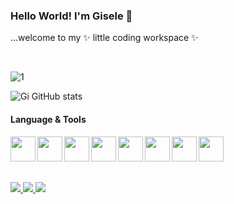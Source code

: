 ### Hello World! I'm Gisele 👋
...welcome to my ✨ little coding workspace ✨

<br>

![1](https://github-readme-stats.vercel.app/api/top-langs/?username=gi-flor&theme=dracula&layout=compact)

![Gi GitHub stats](https://github-readme-stats.vercel.app/api?username=gi-flor&show_icons=true&theme=dracula&)

#### Language & Tools

<div>
  <img align="left" width="40" src="https://cdn.jsdelivr.net/gh/devicons/devicon/icons/javascript/javascript-plain.svg" />
  <img align="left" width="40" src="https://cdn.jsdelivr.net/gh/devicons/devicon/icons/typescript/typescript-plain.svg" />      
  <img align="left" width="40" src="https://cdn.jsdelivr.net/gh/devicons/devicon/icons/html5/html5-plain.svg" />     
  <img align="left" width="40" src="https://cdn.jsdelivr.net/gh/devicons/devicon/icons/css3/css3-plain.svg" />    
  <img align="left" width="40" src="https://cdn.jsdelivr.net/gh/devicons/devicon/icons/react/react-original.svg" />
  <img align="left" width="40" src="https://cdn.jsdelivr.net/gh/devicons/devicon/icons/angularjs/angularjs-plain.svg" />
  <img align="left" width="40" src="https://cdn.jsdelivr.net/gh/devicons/devicon/icons/sass/sass-original.svg" />
  <img align="left" width="40" src="https://cdn.jsdelivr.net/gh/devicons/devicon/icons/bootstrap/bootstrap-plain.svg" />       
</div>
<br><br>

#

<div>
  <a href="https://www.linkedin.com/in/gisele-flor/" target="_blank">
    <img src="https://img.shields.io/badge/-LinkedIn-%230077B5?style=for-the-badge&logo=linkedin&logoColor=white">
  </a>
  <a href="https://www.instagram.com/nuvemexotica/" target="_blank">
    <img src="https://img.shields.io/badge/-Instagram-%23E4405F?style=for-the-badge&logo=instagram&logoColor=white">
  </a>
  <a href="https://open.spotify.com/user/12148245564?si=8c7c57fdf39f4d29" target="_blank">
    <img src="https://img.shields.io/badge/Spotify-1ED760?&style=for-the-badge&logo=spotify&logoColor=white">
  </a>
</div>
